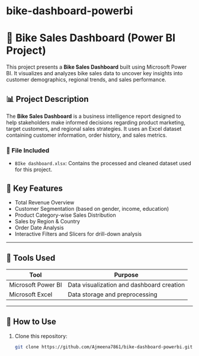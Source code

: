 # bike-dashboard-powerbi
# 🚴 Bike Sales Dashboard (Power BI Project)

This project presents a **Bike Sales Dashboard** built using Microsoft Power BI. It visualizes and analyzes bike sales data to uncover key insights into customer demographics, regional trends, and sales performance.

## 📊 Project Description

The **Bike Sales Dashboard** is a business intelligence report designed to help stakeholders make informed decisions regarding product marketing, target customers, and regional sales strategies. It uses an Excel dataset containing customer information, order history, and sales metrics.

### 📁 File Included

- `BIke dashboard.xlsx`: Contains the processed and cleaned dataset used for this project.


## 🧩 Key Features

- Total Revenue Overview
- Customer Segmentation (based on gender, income, education)
- Product Category-wise Sales Distribution
- Sales by Region & Country
- Order Date Analysis
- Interactive Filters and Slicers for drill-down analysis

---

## 📌 Tools Used

| Tool           | Purpose                         |
|----------------|----------------------------------|
| Microsoft Power BI | Data visualization and dashboard creation |
| Microsoft Excel    | Data storage and preprocessing |

---


## 🚀 How to Use

1. Clone this repository:
   ```bash
   git clone https://github.com/Ajmeena7861/bike-dashboard-powerbi.git

